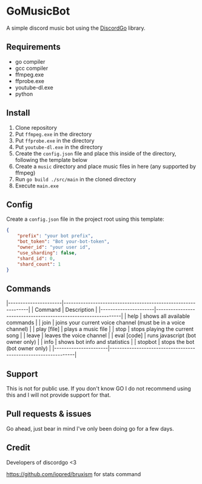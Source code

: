 # GoMusicBot
A simple discord music bot using the [DiscordGo](https://github.com/bwmarrin/discordgo) library.

## Requirements
- go compiler
- gcc compiler
- ffmpeg.exe
- ffprobe.exe
- youtube-dl.exe
- python

## Install
1. Clone repository
2. Put `ffmpeg.exe` in the directory
3. Put `ffprobe.exe` in the directory
4. Put `youtube-dl.exe` in the directory
5. Create the `config.json` file and place this inside of the directory, following the template below
6. Create a `music` directory and place music files in here (any supported by ffmpeg)
7. Run `go build ./src/main` in the cloned directory
8. Execute `main.exe`

## Config
Create a `config.json` file in the project root using this template:
```json
{
	"prefix": "your bot prefix",
	"bot_token": "Bot your-bot-token",
	"owner_id": "your user id",
	"use_sharding": false,
	"shard_id": 0,
	"shard_count": 1
}
```

## Commands
|----------------------|---------------------------------------------------------------|
| Command              | Description                                                   |
|----------------------|---------------------------------------------------------------|
| <prefix> help        | shows all available commands                                  |
| <prefix> join        | joins your current voice channel (must be in a voice channel) |
| <prefix> play [file] | plays a music file                                            |
| <prefix> stop        | stops playing the current song                                |
| <prefix> leave       | leaves the voice channel                                      |
| <prefix> eval [code] | runs javascript (bot owner only)                              |
| <prefix> info        | shows bot info and statistics                                 |
| <prefix> stopbot     | stops the bot (bot owner only)                                |
|----------------------|---------------------------------------------------------------|

## Support
This is not for public use. If you don't know GO I do not recommend using this and I will not provide support for that.

## Pull requests & issues
Go ahead, just bear in mind I've only been doing go for a few days.

## Credit
Developers of discordgo <3

https://github.com/iopred/bruxism for stats command
